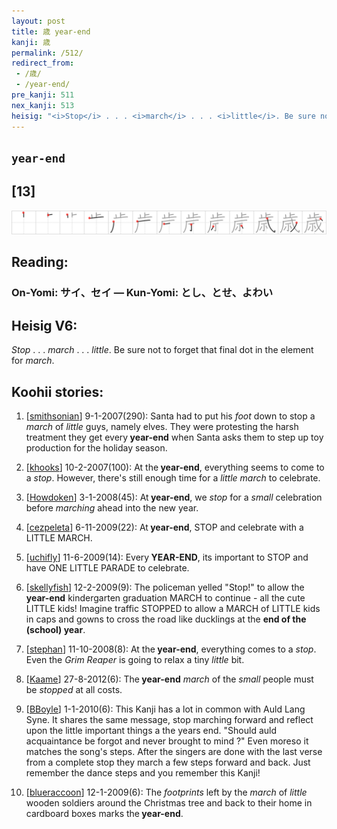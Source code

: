 ```yaml
---
layout: post
title: 歳 year-end
kanji: 歳
permalink: /512/
redirect_from:
 - /歳/
 - /year-end/
pre_kanji: 511
nex_kanji: 513
heisig: "<i>Stop</i> . . . <i>march</i> . . . <i>little</i>. Be sure not to forget that final dot in the element for <i>march</i>."
---
```


## `year-end`

## [13]

<div class="stroke"><img src="../images/E6ADB3.png" /></div>

## Reading:

### On-Yomi: サイ、セイ &mdash; Kun-Yomi: とし、とせ、よわい

## Heisig V6:

<i>Stop</i> . . . <i>march</i> . . . <i>little</i>. Be sure not to forget that final dot in the element for <i>march</i>.

## Koohii stories:

1) [<a href="http://kanji.koohii.com/profile/smithsonian">smithsonian</a>] 9-1-2007(290): Santa had to put his <em>foot</em> down to stop a <em>march</em> of <em>little</em> guys, namely elves. They were protesting the harsh treatment they get every<strong> year-end</strong> when Santa asks them to step up toy production for the holiday season.

2) [<a href="http://kanji.koohii.com/profile/khooks">khooks</a>] 10-2-2007(100): At the<strong> year-end</strong>, everything seems to come to a <em>stop</em>. However, there&#039;s still enough time for a <em>little march</em> to celebrate.

3) [<a href="http://kanji.koohii.com/profile/Howdoken">Howdoken</a>] 3-1-2008(45): At<strong> year-end</strong>, we <em>stop</em> for a <em>small</em> celebration before <em>marching</em> ahead into the new year.

4) [<a href="http://kanji.koohii.com/profile/cezpeleta">cezpeleta</a>] 6-11-2009(22): At<strong> year-end</strong>, STOP and celebrate with a LITTLE MARCH.

5) [<a href="http://kanji.koohii.com/profile/uchifly">uchifly</a>] 11-6-2009(14): Every<strong> YEAR-END</strong>, its important to STOP and have ONE LITTLE PARADE to celebrate.

6) [<a href="http://kanji.koohii.com/profile/skellyfish">skellyfish</a>] 12-2-2009(9): The policeman yelled &quot;Stop!&quot; to allow the <strong>year-end</strong> kindergarten graduation MARCH to continue - all the cute LITTLE kids! Imagine traffic STOPPED to allow a MARCH of LITTLE kids in caps and gowns to cross the road like ducklings at the <strong>end of the (school) year</strong>.

7) [<a href="http://kanji.koohii.com/profile/stephan">stephan</a>] 11-10-2008(8): At the<strong> year-end</strong>, everything comes to a <em>stop</em>. Even the <em>Grim Reaper</em> is going to relax a tiny <em>little</em> bit.

8) [<a href="http://kanji.koohii.com/profile/Kaame">Kaame</a>] 27-8-2012(6): The<strong> year-end</strong> <em>march</em> of the <em>small</em> people must be <em>stopped</em> at all costs.

9) [<a href="http://kanji.koohii.com/profile/BBoyle">BBoyle</a>] 1-1-2010(6): This Kanji has a lot in common with Auld Lang Syne. It shares the same message, stop marching forward and reflect upon the little important things a the years end. &quot;Should auld acquaintance be forgot and never brought to mind ?&quot; Even moreso it matches the song&#039;s steps. After the singers are done with the last verse from a complete stop they march a few steps forward and back. Just remember the dance steps and you remember this Kanji!

10) [<a href="http://kanji.koohii.com/profile/blueraccoon">blueraccoon</a>] 12-1-2009(6): The <em>footprints</em> left by the <em>march</em> of <em>little</em> wooden soldiers around the Christmas tree and back to their home in cardboard boxes marks the<strong> year-end</strong>.
